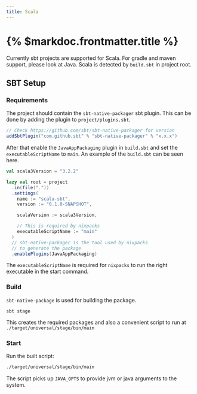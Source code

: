 ```yaml
---
title: Scala
---
```


# {% $markdoc.frontmatter.title %}

Currently sbt projects are supported for Scala. For gradle and maven support, please look
at Java. Scala is detected by `build.sbt` in project root.

## SBT Setup

### Requirements

The project should contain the `sbt-native-packager` sbt plugin. This can be done
by adding the plugin to `project/plugins.sbt`.

```scala
// Check https://github.com/sbt/sbt-native-packager for version
addSbtPlugin("com.github.sbt" % "sbt-native-packager" % "x.x.x")
```

After that enable the `JavaAppPackaging` plugin in `build.sbt` and set the
`executableScriptName` to `main`. An example of the `build.sbt` can be seen here.

```scala
val scala3Version = "3.2.2"

lazy val root = project
  .in(file("."))
  .settings(
    name := "scala-sbt",
    version := "0.1.0-SNAPSHOT",

    scalaVersion := scala3Version,

    // This is required by nixpacks
    executableScriptName := "main"
  )
  // sbt-native-packager is the tool used by nixpacks
  // to generate the package
  .enablePlugins(JavaAppPackaging)

```

The `executableScriptName` is required for `nixpacks` to run the right executable
in the start command.

### Build

`sbt-native-package` is used for building the package.

```
sbt stage
```

This creates the required packages and also a convenient script to run
at `./target/universal/stage/bin/main`

### Start

Run the built script:

```sh
./target/universal/stage/bin/main
```

The script picks up `JAVA_OPTS` to provide jvm or java arguments to the system.
